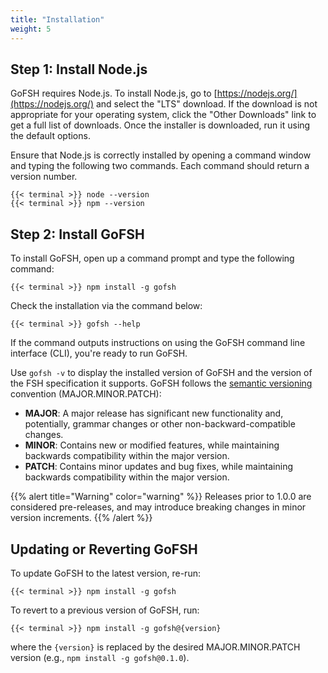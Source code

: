 ```yaml
---
title: "Installation"
weight: 5
---
```


## Step 1: Install Node.js

GoFSH requires Node.js. To install Node.js, go to [https://nodejs.org/](https://nodejs.org/) and select the "LTS" download. If the download is not appropriate for your operating system, click the "Other Downloads" link to get a full list of downloads. Once the installer is downloaded, run it using the default options.

Ensure that Node.js is correctly installed by opening a command window and typing the following two commands. Each command should return a version number.

```shell
{{< terminal >}} node --version
{{< terminal >}} npm --version
```

## Step 2: Install GoFSH

To install GoFSH, open up a command prompt and type the following command:

```shell
{{< terminal >}} npm install -g gofsh
```

Check the installation via the command below:

```shell
{{< terminal >}} gofsh --help
```

If the command outputs instructions on using the GoFSH command line interface (CLI), you're ready to run GoFSH.

Use `gofsh -v` to display the installed version of GoFSH and the version of the FSH specification it supports. GoFSH follows the [semantic versioning](https://semver.org) convention (MAJOR.MINOR.PATCH):

* **MAJOR**: A major release has significant new functionality and, potentially, grammar changes or other non-backward-compatible changes.
* **MINOR**: Contains new or modified features, while maintaining backwards compatibility within the major version.
* **PATCH**: Contains minor updates and bug fixes, while maintaining backwards compatibility within the major version.

{{% alert title="Warning" color="warning" %}}
Releases prior to 1.0.0 are considered pre-releases, and may introduce breaking changes in minor version increments.
{{% /alert %}}

## Updating or Reverting GoFSH

To update GoFSH to the latest version, re-run:

```shell
{{< terminal >}} npm install -g gofsh
```

To revert to a previous version of GoFSH, run:

```shell
{{< terminal >}} npm install -g gofsh@{version}
```

where the `{version}` is replaced by the desired MAJOR.MINOR.PATCH version (e.g., `npm install -g gofsh@0.1.0`).
